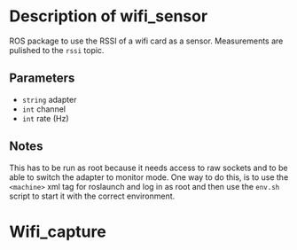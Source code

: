 # Description of wifi_sensor

ROS package to use the RSSI of a wifi card as a sensor. Measurements are pulished to the `rssi` topic.

## Parameters

* `string` adapter
* `int` channel
* `int` rate (Hz)

## Notes

This has to be run as root because it needs access to raw sockets and to be
able to switch the adapter to monitor mode. One way to do this, is to use the
`<machine>` xml tag for roslaunch and log in as root and then use the `env.sh`
script to start it with the correct environment.
# Wifi_capture
